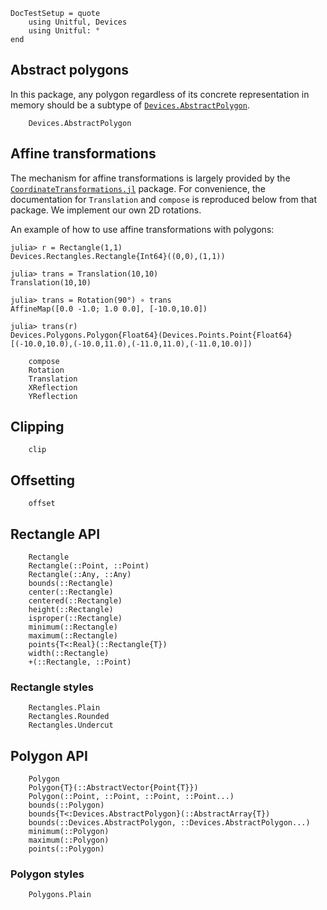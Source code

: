 ```@meta
DocTestSetup = quote
    using Unitful, Devices
    using Unitful: °
end
```
## Abstract polygons

In this package, any polygon regardless of its concrete representation in memory
should be a subtype of [`Devices.AbstractPolygon`](@ref).

```@docs
    Devices.AbstractPolygon
```

## Affine transformations

The mechanism for affine transformations is largely provided by the
[`CoordinateTransformations.jl`](https://github.com/FugroRoames/CoordinateTransformations.jl)
package. For convenience, the documentation for `Translation` and `compose` is
reproduced below from that package. We implement our own 2D rotations.

An example of how to use affine transformations with polygons:

```jldoctest
julia> r = Rectangle(1,1)
Devices.Rectangles.Rectangle{Int64}((0,0),(1,1))

julia> trans = Translation(10,10)
Translation(10,10)

julia> trans = Rotation(90°) ∘ trans
AffineMap([0.0 -1.0; 1.0 0.0], [-10.0,10.0])

julia> trans(r)
Devices.Polygons.Polygon{Float64}(Devices.Points.Point{Float64}[(-10.0,10.0),(-10.0,11.0),(-11.0,11.0),(-11.0,10.0)])
```

```@docs
    compose
    Rotation
    Translation
    XReflection
    YReflection
```

## Clipping

```@docs
    clip
```

## Offsetting

```@docs
    offset
```

## Rectangle API

```@docs
    Rectangle
    Rectangle(::Point, ::Point)
    Rectangle(::Any, ::Any)
    bounds(::Rectangle)
    center(::Rectangle)
    centered(::Rectangle)
    height(::Rectangle)
    isproper(::Rectangle)
    minimum(::Rectangle)
    maximum(::Rectangle)
    points{T<:Real}(::Rectangle{T})
    width(::Rectangle)
    +(::Rectangle, ::Point)
```

### Rectangle styles

```@docs
    Rectangles.Plain
    Rectangles.Rounded
    Rectangles.Undercut
```

## Polygon API

```@docs
    Polygon
    Polygon{T}(::AbstractVector{Point{T}})
    Polygon(::Point, ::Point, ::Point, ::Point...)
    bounds(::Polygon)
    bounds{T<:Devices.AbstractPolygon}(::AbstractArray{T})
    bounds(::Devices.AbstractPolygon, ::Devices.AbstractPolygon...)
    minimum(::Polygon)
    maximum(::Polygon)
    points(::Polygon)
```

### Polygon styles

```@docs
    Polygons.Plain
```
